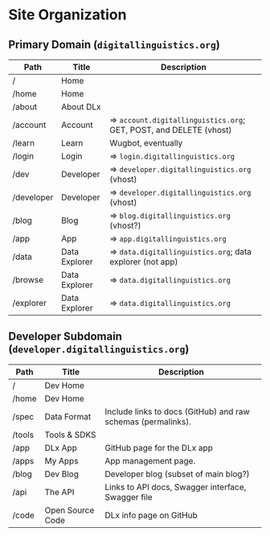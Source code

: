 # Site Organization

## Primary Domain (`digitallinguistics.org`)
Path       | Title         | Description
---------- | ------------- | -----------
/          | Home          |
/home      | Home          |
/about     | About DLx     |
/account   | Account       | => `account.digitallinguistics.org`; GET, POST, and DELETE (vhost)
/learn     | Learn         | Wugbot, eventually
/login     | Login         | => `login.digitallinguistics.org`
/dev       | Developer     | => `developer.digitallinguistics.org` (vhost)
/developer | Developer     | => `developer.digitallinguistics.org` (vhost)
/blog      | Blog          | => `blog.digitallinguistics.org` (vhost?)
/app       | App           | => `app.digitallinguistics.org`
/data      | Data Explorer | => `data.digitallinguistics.org`; data explorer (not app)
/browse    | Data Explorer | => `data.digitallinguistics.org`
/explorer  | Data Explorer | => `data.digitallinguistics.org`

## Developer Subdomain (`developer.digitallinguistics.org`)
Path   | Title            | Description
------ | ---------------- | -----------
/      | Dev Home         |
/home  | Dev Home         |
/spec  | Data Format      | Include links to docs (GitHub) and raw schemas (permalinks).
/tools | Tools & SDKS     |
/app   | DLx App          | GitHub page for the DLx app
/apps  | My Apps          | App management page.
/blog  | Dev Blog         | Developer blog (subset of main blog?)
/api   | The API          | Links to API docs, Swagger interface, Swagger file
/code  | Open Source Code | DLx info page on GitHub
